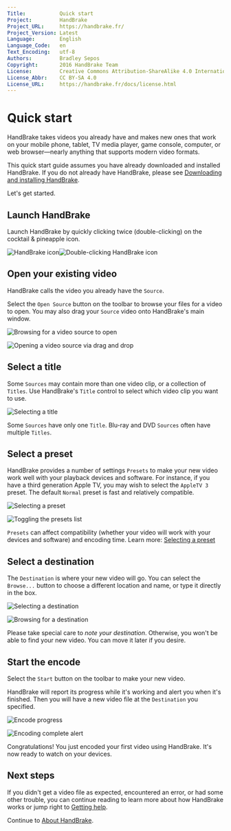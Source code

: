 ```yaml
---
Title:           Quick start
Project:         HandBrake
Project_URL:     https://handbrake.fr/
Project_Version: Latest
Language:        English
Language_Code:   en
Text_Encoding:   utf-8
Authors:         Bradley Sepos
Copyright:       2016 HandBrake Team
License:         Creative Commons Attribution-ShareAlike 4.0 International
License_Abbr:    CC BY-SA 4.0
License_URL:     https://handbrake.fr/docs/license.html
---
```


Quick start
===========

HandBrake takes videos you already have and makes new ones that work on your mobile phone, tablet, TV media player, game console, computer, or web browser—nearly anything that supports modern video formats.

This quick start guide assumes you have already downloaded and installed HandBrake. If you do not already have HandBrake, please see [Downloading and installing HandBrake](../get-handbrake/download-and-install.html).

Let's get started.

## Launch HandBrake

Launch HandBrake by quickly clicking twice (double-clicking) on the cocktail & pineapple icon.

![HandBrake icon](../images/icon.png)![Double-clicking HandBrake icon](../images/icon-click.gif)

## Open your existing video

HandBrake calls the video you already have the `Source`.

Select the `Open Source` button on the toolbar to browse your files for a video to open. You may also drag your `Source` video onto HandBrake's main window. 

![Browsing for a video source to open](../images/open-source-dialog.png "The Open Source dialog allows you to browse your files for a video to open.")

![Opening a video source via drag and drop](../images/open-source-drag-drop.png "In addition to the Open Source dialog, you may also open a video by dragging it to HandBrake's main window.")

## Select a title

Some `Sources` may contain more than one video clip, or a collection of `Titles`. Use HandBrake's `Title` control to select which video clip you want to use.

![Selecting a title](../images/select-title.png "Some sources may contain more than one video clip. The title control lets you select which video clip you want to use.")

Some `Sources` have only one `Title`. Blu-ray and DVD `Sources` often have multiple `Titles`.

## Select a preset

HandBrake provides a number of settings `Presets` to make your new video work well with your playback devices and software. For instance, if you have a third generation Apple TV, you may wish to select the `AppleTV 3` preset. The default `Normal` preset is fast and relatively compatible.

![Selecting a preset](../images/select-preset.png "Presets are one-click settings to save you time and help ensure compatibility with your devices.")

![Toggling the presets list](../images/toggle-presets-button.png "If the presets list is not visible, select the Toggle Presets button on the toolbar.")

`Presets` can affect compatibility (whether your video will work with your devices and software) and encoding time. Learn more: [Selecting a preset](../workflow/select-preset.html)

## Select a destination

The `Destination` is where your new video will go. You can select the `Browse...` button to choose a different location and name, or type it directly in the box.

![Selecting a destination](../images/destination-field.png "The destination is where your new video will go.")

![Browsing for a destination](../images/destination-dialog.png "Select the browse button to choose a different location and name.")

Please take special care to *note your destination*. Otherwise, you won't be able to find your new video. You can move it later if you desire.

## Start the encode

Select the `Start` button on the toolbar to make your new video.

HandBrake will report its progress while it's working and alert you when it's finished. Then you will have a new video file at the `Destination` you specified.

![Encode progress](../images/encode-progress.png "HandBrake reports its progress during encoding.")

![Encoding complete alert](../images/encode-complete.png "HandBrake shows an alert when finished encoding.")

Congratulations! You just encoded your first video using HandBrake. It's now ready to watch on your devices.

## Next steps

If you didn't get a video file as expected, encountered an error, or had some other trouble, you can continue reading to learn more about how HandBrake works or jump right to [Getting help](../help/index.html).

Continue to [About HandBrake](about.html).
